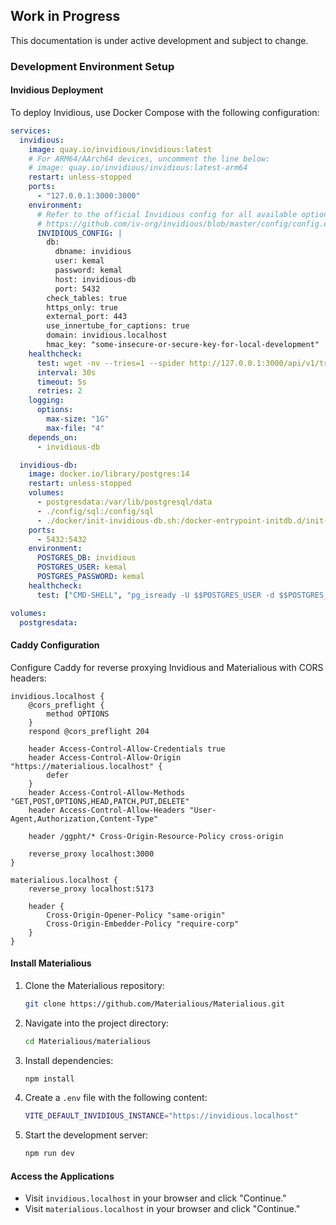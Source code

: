 ## Work in Progress
This documentation is under active development and subject to change.

### Development Environment Setup

#### Invidious Deployment
To deploy Invidious, use Docker Compose with the following configuration:

```yaml
services:
  invidious:
    image: quay.io/invidious/invidious:latest
    # For ARM64/AArch64 devices, uncomment the line below:
    # image: quay.io/invidious/invidious:latest-arm64
    restart: unless-stopped
    ports:
      - "127.0.0.1:3000:3000"
    environment:
      # Refer to the official Invidious config for all available options:
      # https://github.com/iv-org/invidious/blob/master/config/config.example.yml
      INVIDIOUS_CONFIG: |
        db:
          dbname: invidious
          user: kemal
          password: kemal
          host: invidious-db
          port: 5432
        check_tables: true
        https_only: true
        external_port: 443
        use_innertube_for_captions: true
        domain: invidious.localhost
        hmac_key: "some-insecure-or-secure-key-for-local-development"
    healthcheck:
      test: wget -nv --tries=1 --spider http://127.0.0.1:3000/api/v1/trending || exit 1
      interval: 30s
      timeout: 5s
      retries: 2
    logging:
      options:
        max-size: "1G"
        max-file: "4"
    depends_on:
      - invidious-db

  invidious-db:
    image: docker.io/library/postgres:14
    restart: unless-stopped
    volumes:
      - postgresdata:/var/lib/postgresql/data
      - ./config/sql:/config/sql
      - ./docker/init-invidious-db.sh:/docker-entrypoint-initdb.d/init-invidious-db.sh
    ports:
      - 5432:5432
    environment:
      POSTGRES_DB: invidious
      POSTGRES_USER: kemal
      POSTGRES_PASSWORD: kemal
    healthcheck:
      test: ["CMD-SHELL", "pg_isready -U $$POSTGRES_USER -d $$POSTGRES_DB"]

volumes:
  postgresdata:
```

#### Caddy Configuration

Configure Caddy for reverse proxying Invidious and Materialious with CORS headers:

```caddy
invidious.localhost {
	@cors_preflight {
		method OPTIONS
	}
	respond @cors_preflight 204

	header Access-Control-Allow-Credentials true
    header Access-Control-Allow-Origin "https://materialious.localhost" {
		defer
	}
    header Access-Control-Allow-Methods "GET,POST,OPTIONS,HEAD,PATCH,PUT,DELETE"
    header Access-Control-Allow-Headers "User-Agent,Authorization,Content-Type"

	header /ggpht/* Cross-Origin-Resource-Policy cross-origin

	reverse_proxy localhost:3000
}

materialious.localhost {
	reverse_proxy localhost:5173

    header {
        Cross-Origin-Opener-Policy "same-origin"
        Cross-Origin-Embedder-Policy "require-corp"
    }
}
```

#### Install Materialious

1. Clone the Materialious repository:

   ```bash
   git clone https://github.com/Materialious/Materialious.git
   ```

2. Navigate into the project directory:

   ```bash
   cd Materialious/materialious
   ```

3. Install dependencies:

   ```bash
   npm install
   ```

4. Create a `.env` file with the following content:

   ```bash
   VITE_DEFAULT_INVIDIOUS_INSTANCE="https://invidious.localhost"
   ```

5. Start the development server:

   ```bash
   npm run dev
   ```

#### Access the Applications

- Visit `invidious.localhost` in your browser and click "Continue."
- Visit `materialious.localhost` in your browser and click "Continue."
